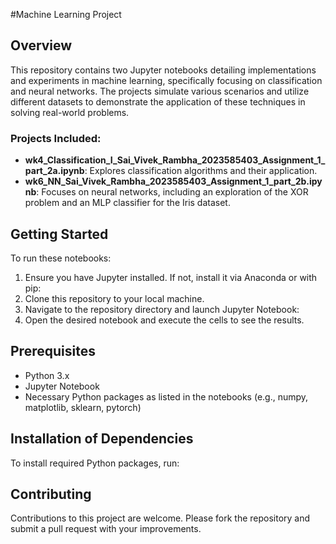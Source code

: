 #Machine Learning Project

## Overview
This repository contains two Jupyter notebooks detailing implementations and experiments in machine learning, specifically focusing on classification and neural networks. The projects simulate various scenarios and utilize different datasets to demonstrate the application of these techniques in solving real-world problems.

### Projects Included:
- **wk4_Classification_I_Sai_Vivek_Rambha_2023585403_Assignment_1_part_2a.ipynb**: Explores classification algorithms and their application.
- **wk6_NN_Sai_Vivek_Rambha_2023585403_Assignment_1_part_2b.ipynb**: Focuses on neural networks, including an exploration of the XOR problem and an MLP classifier for the Iris dataset.

## Getting Started
To run these notebooks:
1. Ensure you have Jupyter installed. If not, install it via Anaconda or with pip:
2. Clone this repository to your local machine.
3. Navigate to the repository directory and launch Jupyter Notebook:
4. Open the desired notebook and execute the cells to see the results.

## Prerequisites
- Python 3.x
- Jupyter Notebook
- Necessary Python packages as listed in the notebooks (e.g., numpy, matplotlib, sklearn, pytorch)

## Installation of Dependencies
To install required Python packages, run:

## Contributing
Contributions to this project are welcome. Please fork the repository and submit a pull request with your improvements.
